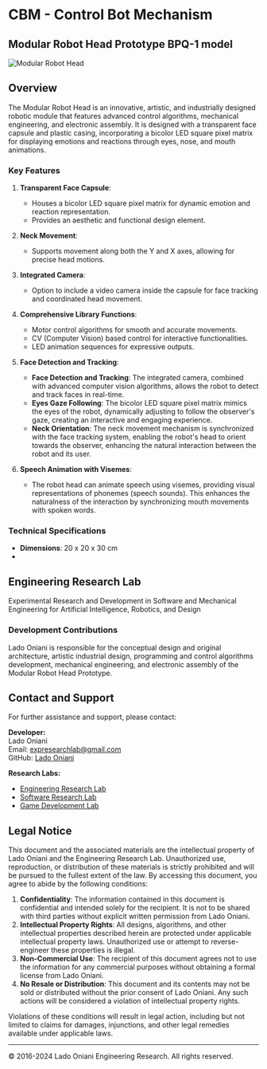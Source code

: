 # CBM - Control Bot Mechanism
## Modular Robot Head Prototype BPQ-1 model

![Modular Robot Head](https://github.com/Engineering-Research-Lab/Modular-Robot-Head/blob/main/image/cbm-robot-modular-head-(3).png)

<!--
![Modular Robot Head](https://github.com/Engineering-Research-Lab/Modular-Robot-Head/blob/main/image/cbm-robot-modular-head-(1).png)
![Modular Robot Head](https://github.com/Engineering-Research-Lab/Modular-Robot-Head/blob/main/image/cbm-robot-modular-head-(2).png)
![Modular Robot Head](https://github.com/Engineering-Research-Lab/Modular-Robot-Head/blob/main/image/modular-robot-head.png) --->

## Overview

The Modular Robot Head is an innovative, artistic, and industrially designed robotic module that features advanced control algorithms, mechanical engineering, and electronic assembly. It is designed with a transparent face capsule and plastic casing, incorporating a bicolor LED square pixel matrix for displaying emotions and reactions through eyes, nose, and mouth animations. 

### Key Features

1. **Transparent Face Capsule**: 
   - Houses a bicolor LED square pixel matrix for dynamic emotion and reaction representation.
   - Provides an aesthetic and functional design element.

2. **Neck Movement**:
   - Supports movement along both the Y and X axes, allowing for precise head motions.

3. **Integrated Camera**:
   - Option to include a video camera inside the capsule for face tracking and coordinated head movement.

4. **Comprehensive Library Functions**:
   - Motor control algorithms for smooth and accurate movements.
   - CV (Computer Vision) based control for interactive functionalities.
   - LED animation sequences for expressive outputs.

5. **Face Detection and Tracking**:
   - **Face Detection and Tracking**: The integrated camera, combined with advanced computer vision algorithms, allows the robot to detect and track faces in real-time.
   - **Eyes Gaze Following**: The bicolor LED square pixel matrix mimics the eyes of the robot, dynamically adjusting to follow the observer's gaze, creating an interactive and engaging experience.
   - **Neck Orientation**: The neck movement mechanism is synchronized with the face tracking system, enabling the robot's head to orient towards the observer, enhancing the natural interaction between the robot and its user.

6. **Speech Animation with Visemes**:
   - The robot head can animate speech using visemes, providing visual representations of phonemes (speech sounds). This enhances the naturalness of the interaction by synchronizing mouth movements with spoken words.


### Technical Specifications

- **Dimensions**: 20 x 20 x 30 cm
- 
## Engineering Research Lab
Experimental Research and Development in Software and Mechanical Engineering for Artificial Intelligence, Robotics, and Design

<!--
### Development Contributions

- **Conceptual Design & Original Architecture**: Lado Oniani  
- **Artistic Industrial Design**: Lado Oniani
- **Programming & Control Algorithms Development**: Lado Oniani
- **Mechanical Engineering**: Lado Oniani
- **Electronic Assembly**: Lado Oniani
--->

### Development Contributions

Lado Oniani is responsible for the conceptual design and original architecture, artistic industrial design, programming and control algorithms development, mechanical engineering, and electronic assembly of the Modular Robot Head Prototype.

## Contact and Support

For further assistance and support, please contact:

**Developer:**  
Lado Oniani  
Email: [expresearchlab@gmail.com](mailto:expresearchlab@gmail.com)  
GitHub: [Lado Oniani](https://github.com/ladooniani)

**Research Labs:**  
- [Engineering Research Lab](https://github.com/Engineering-Research-Lab)
- [Software Research Lab](https://github.com/Software-Research-Lab)
- [Game Development Lab](https://github.com/Game-Development-Lab)

## Legal Notice

This document and the associated materials are the intellectual property of Lado Oniani and the Engineering Research Lab. Unauthorized use, reproduction, or distribution of these materials is strictly prohibited and will be pursued to the fullest extent of the law. By accessing this document, you agree to abide by the following conditions:

1. **Confidentiality**: The information contained in this document is confidential and intended solely for the recipient. It is not to be shared with third parties without explicit written permission from Lado Oniani.
2. **Intellectual Property Rights**: All designs, algorithms, and other intellectual properties described herein are protected under applicable intellectual property laws. Unauthorized use or attempt to reverse-engineer these properties is illegal.
3. **Non-Commercial Use**: The recipient of this document agrees not to use the information for any commercial purposes without obtaining a formal license from Lado Oniani.
4. **No Resale or Distribution**: This document and its contents may not be sold or distributed without the prior consent of Lado Oniani. Any such actions will be considered a violation of intellectual property rights.

Violations of these conditions will result in legal action, including but not limited to claims for damages, injunctions, and other legal remedies available under applicable laws.

---

© 2016-2024 Lado Oniani Engineering Research. All rights reserved.
